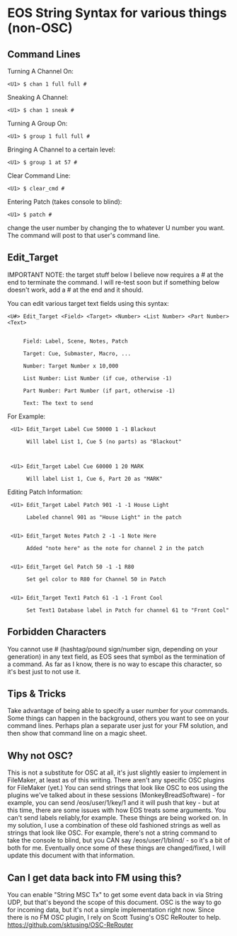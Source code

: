 # EOS String Syntax for various things (non-OSC)

## Command Lines

  Turning A Channel On:

    <U1> $ chan 1 full full #
    
  
  Sneaking A Channel:

    <U1> $ chan 1 sneak #
       
         
  Turning A Group On:

    <U1> $ group 1 full full #

  
  Bringing A Channel to a certain level:

    <U1> $ group 1 at 57 #
    
    
  Clear Command Line:

    <U1> $ clear_cmd #
       
         
  Entering Patch (takes console to blind):

    <U1> $ patch #
    
 change the user number by changing the <U1> to whatever U number you want. The command will post to that user's command line. 


## Edit_Target

IMPORTANT NOTE: the target stuff below I believe now requires a # at the end to terminate the command. I will re-test soon but if something below doesn't work, add a # at the end and it should. 

You can edit various target text fields using this syntax:

    <U#> Edit_Target <Field> <Target> <Number> <List Number> <Part Number> <Text>
    

         Field: Label, Scene, Notes, Patch
  
         Target: Cue, Submaster, Macro, ...
  
         Number: Target Number x 10,000
  
         List Number: List Number (if cue, otherwise -1)
  
         Part Number: Part Number (if part, otherwise -1)
  
         Text: The text to send
       
 For Example:
 
     <U1> Edit_Target Label Cue 50000 1 -1 Blackout
     
          Will label List 1, Cue 5 (no parts) as "Blackout"
     
     
     
     <U1> Edit_Target Label Cue 60000 1 20 MARK
     
          Will label List 1, Cue 6, Part 20 as "MARK"
 
 
 
 Editing Patch Information:
 
     <U1> Edit_Target Label Patch 901 -1 -1 House Light
     
          Labeled channel 901 as "House Light" in the patch


     <U1> Edit_Target Notes Patch 2 -1 -1 Note Here
     
          Added "note here" as the note for channel 2 in the patch
      
            
     <U1> Edit_Target Gel Patch 50 -1 -1 R80
     
          Set gel color to R80 for Channel 50 in Patch
          
     
     <U1> Edit_Target Text1 Patch 61 -1 -1 Front Cool
     
          Set Text1 Database label in Patch for channel 61 to "Front Cool"
     

## Forbidden Characters

You cannot use # (hashtag/pound sign/number sign, depending on your generation) in any text field, as EOS sees that symbol as the termination of a command. As far as I know, there is no way to escape this character, so it's best just to not use it. 


## Tips & Tricks

Take advantage of being able to specify a user number for your commands. Some things can happen in the background, others you want to see on your command lines. Perhaps plan a separate user just for your FM solution, and then show that command line on a magic sheet. 

## Why not OSC?

This is not a substitute for OSC at all, it's just slightly easier to implement in FileMaker, at least as of this writing. There aren't any specific OSC plugins for FileMaker (yet.) You can send strings that look like OSC to eos using the plugins we've talked about in these sessions (MonkeyBreadSoftware) - for example, you can send /eos/user/1/key/1 and it will push that key - but at this time, there are some issues with how EOS treats some arguments. You can't send labels reliably,for example. These things are being worked on. In my solution, I use a combination of these old fashioned strings as well as strings that look like OSC. For example, there's not a string command to take the console to blind, but you CAN say /eos/user/1/blind/ - so it's a bit of both for me. Eventually once some of these things are changed/fixed, I will update this document with that information. 

## Can I get data back into FM using this?

You can enable "String MSC Tx" to get some event data back in via String UDP, but that's beyond the scope of this document. OSC is the way to go for incoming data, but it's not a simple implementation right now. Since there is no FM OSC plugin, I rely on Scott Tusing's OSC ReRouter to help. https://github.com/sktusing/OSC-ReRouter

